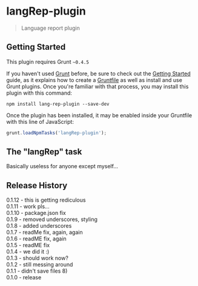 # langRep-plugin

> Language report plugin

## Getting Started
This plugin requires Grunt `~0.4.5`

If you haven't used [Grunt](http://gruntjs.com/) before, be sure to check out the [Getting Started](http://gruntjs.com/getting-started) guide, as it explains how to create a [Gruntfile](http://gruntjs.com/sample-gruntfile) as well as install and use Grunt plugins. Once you're familiar with that process, you may install this plugin with this command:

```shell
npm install lang-rep-plugin --save-dev
```

Once the plugin has been installed, it may be enabled inside your Gruntfile with this line of JavaScript:

```js
grunt.loadNpmTasks('langRep-plugin');
```

## The "langRep" task
Basically useless for anyone except myself...

## Release History
0.1.12 - this is getting rediculous<br>
0.1.11 - work pls...<br>
0.1.10 - package.json fix<br>
0.1.9 - removed underscores, styling<br>
0.1.8 - added underscores<br>
0.1.7 - readMe fix, again, again<br>
0.1.6 - readME fix, again<br>
0.1.5 - readME fix<br>
0.1.4 - we did it :)<br>
0.1.3 - should work now?<br>
0.1.2 - still messing around<br>
0.1.1 - didn't save files 8)<br>
0.1.0 - release
